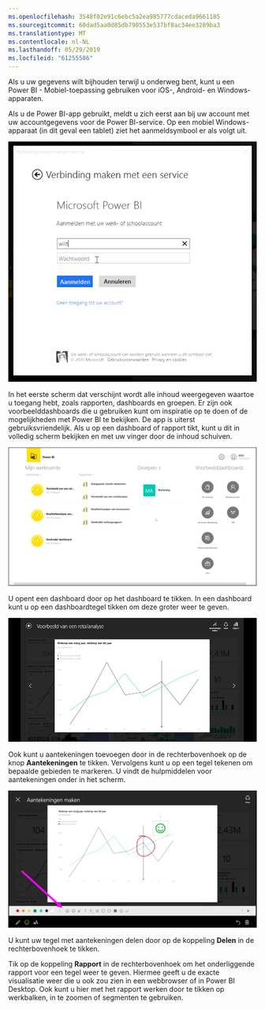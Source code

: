 ```yaml
---
ms.openlocfilehash: 3548f02e91c6ebc5a2ea985777cdaceda9661185
ms.sourcegitcommit: 60dad5aa0d85db790553e537bf8ac34ee3289ba3
ms.translationtype: MT
ms.contentlocale: nl-NL
ms.lasthandoff: 05/29/2019
ms.locfileid: "61255586"
---
```

Als u uw gegevens wilt bijhouden terwijl u onderweg bent, kunt u een Power BI - Mobiel-toepassing gebruiken voor iOS-, Android- en Windows-apparaten.

Als u de Power BI-app gebruikt, meldt u zich eerst aan bij uw account met uw accountgegevens voor de Power BI-service. Op een mobiel Windows-apparaat (in dit geval een tablet) ziet het aanmeldsymbool er als volgt uit.

![](media/4-4a-power-bi-mobile/4-4a_1.png)

In het eerste scherm dat verschijnt wordt alle inhoud weergegeven waartoe u toegang hebt, zoals rapporten, dashboards en groepen. Er zijn ook voorbeelddashboards die u gebruiken kunt om inspiratie op te doen of de mogelijkheden met Power BI te bekijken. De app is uiterst gebruiksvriendelijk. Als u op een dashboard of rapport tikt, kunt u dit in volledig scherm bekijken en met uw vinger door de inhoud schuiven.

![](media/4-4a-power-bi-mobile/4-4a_1a.png)

U opent een dashboard door op het dashboard te tikken. In een dashboard kunt u op een dashboardtegel tikken om deze groter weer te geven.

![](media/4-4a-power-bi-mobile/4-4a_2.png)

Ook kunt u aantekeningen toevoegen door in de rechterbovenhoek op de knop **Aantekeningen** te tikken. Vervolgens kunt u op een tegel tekenen om bepaalde gebieden te markeren. U vindt de hulpmiddelen voor aantekeningen onder in het scherm.

![](media/4-4a-power-bi-mobile/4-4a_3.png)

U kunt uw tegel met aantekeningen delen door op de koppeling **Delen** in de rechterbovenhoek te tikken.

Tik op de koppeling **Rapport** in de rechterbovenhoek om het onderliggende rapport voor een tegel weer te geven. Hiermee geeft u de exacte visualisatie weer die u ook zou zien in een webbrowser of in Power BI Desktop. Ook kunt u hier met het rapport werken door te tikken op werkbalken, in te zoomen of segmenten te gebruiken.

